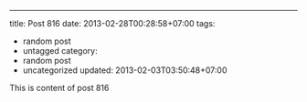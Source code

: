 ---
title: Post 816
date: 2013-02-28T00:28:58+07:00
tags:
  - random post
  - untagged
category:
  - random post
  - uncategorized
updated: 2013-02-03T03:50:48+07:00

This is content of post 816